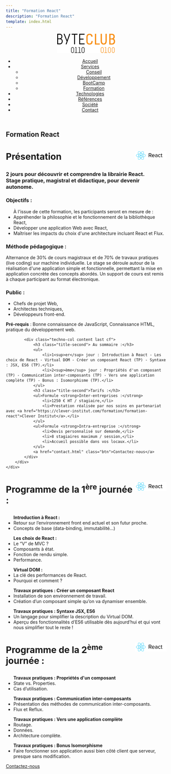 ```yaml
---
title: "Formation React"
description: "Formation React"
template: index.html
---
```

<div class="js-sticky">
	<header class="header" role="banner" id="top">
		<div class="wrap cf">
			<div class="logo"><a href="index.html" title="Retour à l'accueil"><img src="img/logo-byteclub.png" alt="ByteClub"/></a></div>
			<nav class="wrapper-nav-main">
				<ul class="nav nav-main">
					<li class="lnk-home"><a href="index.html"><span>Accueil</span></a></li>
					<li class="current"><a href="services.html">Services</a>
						<ul class="nav nav-sub">
							<li><a href="services.html#conseil">Conseil</a></li>
							<li><a href="services.html#developpement">Développement</a></li>
							<li><a href="services.html#bootcamp">BootCamp</a></li>
							<li class="current"><a href="services.html#formation">Formation</a></li>
						</ul>
					</li>
					<li><a href="technologies.html">Technologies</a></li>
					<li><a href="references.html">Références</a></li>
					<li><a href="societe.html">Société</a></li>
					<li><a href="contact.html">Contact</a></li>
				</ul>
			</nav>
		</div>
	</header>
</div>

<section class="banner">
	<div class="wrap cf">
		<div class="inner">
			<h1 class="page-title">Formation React</h1>
		</div>
	</div>
</section>

<div class="techno-logo">
	<div class="wrap cf">
		<div class="inner">
			<h3 style="font-size:2em;">
				<img src="img/logo-react.png" alt="React" style="width:100px;float:right;">
				Présentation
			</h3>
		</div>
	</div>
</div>

<section class="section">
	<div class="wrap cf">
		<div class="inner">
			<h3 class="title-second">2 jours pour découvrir et comprendre la librairie React.<br>Stage pratique, magistral et didactique, pour devenir autonome.</h3>
			<div class="techno-col content cf">
				<h3 class="title-second">Objectifs :</h3>
				<ul>À l'issue de cette formation, les participants seront en mesure de :
					<li>Appréhender la philosophie et le fonctionnement de la bibliothèque React,</li>
					<li>Développer une application Web avec React,</li>
					<li>Maîtriser les impacts du choix d'une architecture incluant React et Flux.</li>
				</ul>
				<h3 class="title-second">Méthode pédagogique :</h3>
				<p>Alternance de 30% de cours magistraux et de 70% de travaux pratiques (live coding) sur machine individuelle. Le stage se déroule autour de la réalisation d'une application simple et fonctionnelle, permettant la mise en application concrète des concepts abordés. Un support de cours est remis à chaque participant au format électronique.</p>
				<h3 class="title-second">Public :</h3>
				<ul>
					<li>Chefs de projet Web,</li>
					<li>Architectes techniques,</li>
					<li>Développeurs front-end.</li>
				</ul>
				<p><strong>Pré-requis</strong> : Bonne connaissance de JavaScript, Connaissance HTML, pratique du développement web.</p>
			</div>

			<div class="techno-col content last cf">
				<h3 class="title-second"> Au sommaire :</h3>
				<ul>
					<li>1<sup>er</sup> jour : Introduction à React - Les choix de React - Virtual DOM - Créer un composant React (TP) - Syntaxe : JSX, ES6 (TP).</li>
					<li>2<sup>ème</sup> jour : Propriétés d'un composant (TP) - Communication inter-composants (TP) - Vers une application complète (TP) - Bonus : Isomorphisme (TP).</li>
				</ul>
				<h3 class="title-second">Tarifs :</h3>
				<ul>Formule <strong>Inter-entreprises :</strong>
					<li>1250 € HT / stagiaire,</li>
					<li>Prestation réalisée par nos soins en partenariat avec <a href="https://clever-institut.com/formation/formation-react">Clever Institut</a>.</li>
				</ul>
				<ul>Formule <strong>Intra-entreprise :</strong>
					<li>Devis personnalisé sur demande,</li>
					<li>8 stagiaires maximum / session,</li>
					<li>Accueil possible dans vos locaux.</li>
				</ul>
				<a href="contact.html" class="btn">Contactez-nous</a>
			</div>
		</div>
	</div>
</section>

<div class="techno-logo">
	<div class="wrap cf">
		<div class="inner">
			<h3 style="font-size:2em;">
				<img src="img/logo-react.png" alt="React" style="width:100px;float:right;">
				Programme de la 1<sup>ère</sup> journée :
			</h3>
		</div>
	</div>
</div>
<section class="section">
	<div class="wrap cf">
		<div class="inner">
			<div class="techno-col content cf">
				<ul><strong>Introduction à React :</strong>
					<li>Retour sur l’environnement front end actuel et son futur proche.</li>
					<li>Concepts de base (data-binding, immutabilité…)</li>
				</ul>
				<ul><strong>Les choix de React :</strong>
					<li>Le “V” de MVC ?</li>
					<li>Composants à état.</li>
					<li>Fonction de rendu simple.</li>
					<li>Performance.</li>
				</ul>
				<ul><strong>Virtual DOM :</strong>
					<li>La clé des performances de React.</li>
					<li>Pourquoi et comment ?</li>
					</ul>
			</div>
			<div class="techno-col content last cf">
				<ul><strong>Travaux pratiques : Créer un composant React</strong>
					<li>Installation de son environnement de travail.</li>
					<li>Création d’un composant simple qu’on va dynamiser ensemble.</li>
				</ul>
				<ul><strong>Travaux pratiques : Syntaxe JSX, ES6</strong>
					<li>Un langage pour simplifier la description du Virtual DOM.</li>
					<li>Aperçu des fonctionnalités d’ES6 utilisable dès aujourd’hui et qui vont nous simplifier tout le reste !</li>
				</ul>
			</div>
		</div>
	</div>
</section>

<div class="techno-logo">
	<div class="wrap cf">
		<div class="inner">
			<h3 style="font-size:2em;">
				<img src="img/logo-react.png" alt="React" style="width:100px;float:right;">
				Programme de la 2<sup>ème</sup> journée :
			</h3>
		</div>
	</div>
</div>
<section class="section">
	<div class="wrap cf">
		<div class="inner">
			<div class="techno-col content cf">
				<ul><strong>Travaux pratiques : Propriétés d'un composant</strong>
					<li>State vs. Properties.</li>
					<li>Cas d’utilisation.</li>
				</ul>
				<ul><strong>Travaux pratiques : Communication inter-composants</strong>
					<li>Présentation des méthodes de communication inter-composants.</li>
					<li>Flux et Reflux.</li>
				</ul>
			</div>
			<div class="techno-col content last cf">
				<ul><strong>Travaux pratiques : Vers une application complète</strong>
					<li>Routage.</li>
					<li>Données.</li>
					<li>Architecture complète.</li>
				</ul>
				<ul><strong>Travaux pratiques : Bonus Isomorphisme</strong>
					<li>Faire fonctionner son application aussi bien côté client que serveur, presque sans modification.</li>
				</ul>
				<a href="contact.html" class="btn">Contactez-nous</a>
			</div>
		</div>
	</div>
</section>
